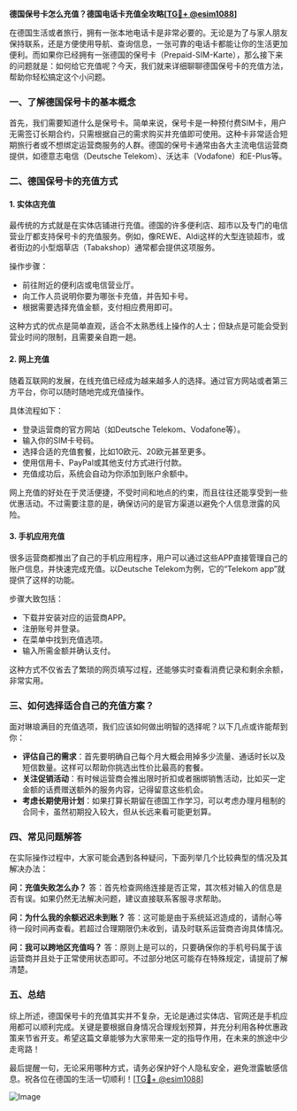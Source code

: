 **德国保号卡怎么充值？德国电话卡充值全攻略[[TG💪+ @esim1088](https://t.me/s/esim1088)]**

在德国生活或者旅行，拥有一张本地电话卡是非常必要的。无论是为了与家人朋友保持联系，还是方便使用导航、查询信息，一张可靠的电话卡都能让你的生活更加便利。而如果你已经拥有一张德国的保号卡（Prepaid-SIM-Karte），那么接下来的问题就是：如何给它充值呢？今天，我们就来详细聊聊德国保号卡的充值方法，帮助你轻松搞定这个小问题。

### 一、了解德国保号卡的基本概念

首先，我们需要知道什么是保号卡。简单来说，保号卡是一种预付费SIM卡，用户无需签订长期合约，只需根据自己的需求购买并充值即可使用。这种卡非常适合短期旅行者或不想绑定运营商服务的人群。德国的保号卡通常由各大主流电信运营商提供，如德意志电信（Deutsche Telekom）、沃达丰（Vodafone）和E-Plus等。

### 二、德国保号卡的充值方式

#### 1. 实体店充值

最传统的方式就是在实体店铺进行充值。德国的许多便利店、超市以及专门的电信营业厅都支持保号卡的充值服务。例如，像REWE、Aldi这样的大型连锁超市，或者街边的小型烟草店（Tabakshop）通常都会提供这项服务。

操作步骤：
- 前往附近的便利店或电信营业厅。
- 向工作人员说明你要为哪张卡充值，并告知卡号。
- 根据需要选择充值金额，支付相应费用即可。

这种方式的优点是简单直观，适合不太熟悉线上操作的人士；但缺点是可能会受到营业时间的限制，且需要亲自跑一趟。

#### 2. 网上充值

随着互联网的发展，在线充值已经成为越来越多人的选择。通过官方网站或者第三方平台，你可以随时随地完成充值操作。

具体流程如下：
- 登录运营商的官方网站（如Deutsche Telekom、Vodafone等）。
- 输入你的SIM卡号码。
- 选择合适的充值套餐，比如10欧元、20欧元甚至更多。
- 使用信用卡、PayPal或其他支付方式进行付款。
- 充值成功后，系统会自动为你添加到账户余额中。

网上充值的好处在于灵活便捷，不受时间和地点的约束，而且往往还能享受到一些优惠活动。不过需要注意的是，确保访问的是官方渠道以避免个人信息泄露的风险。

#### 3. 手机应用充值

很多运营商都推出了自己的手机应用程序，用户可以通过这些APP直接管理自己的账户信息，并快速完成充值。以Deutsche Telekom为例，它的“Telekom app”就提供了这样的功能。

步骤大致包括：
- 下载并安装对应的运营商APP。
- 注册账号并登录。
- 在菜单中找到充值选项。
- 输入所需金额并确认支付。

这种方式不仅省去了繁琐的网页填写过程，还能够实时查看消费记录和剩余余额，非常实用。

### 三、如何选择适合自己的充值方案？

面对琳琅满目的充值选项，我们应该如何做出明智的选择呢？以下几点或许能帮到你：

- **评估自己的需求**：首先要明确自己每个月大概会用掉多少流量、通话时长以及短信数量。这样可以帮助你挑选出性价比最高的套餐。
- **关注促销活动**：有时候运营商会推出限时折扣或者捆绑销售活动，比如买一定金额的话费赠送额外的服务内容，记得留意这些机会。
- **考虑长期使用计划**：如果打算长期留在德国工作学习，可以考虑办理月租制的合同卡，虽然初期投入较大，但从长远来看可能更划算。

### 四、常见问题解答

在实际操作过程中，大家可能会遇到各种疑问，下面列举几个比较典型的情况及其解决办法：

**问：充值失败怎么办？**
答：首先检查网络连接是否正常，其次核对输入的信息是否有误。如果仍然无法解决问题，建议直接联系客服寻求帮助。

**问：为什么我的余额迟迟未到账？**
答：这可能是由于系统延迟造成的，请耐心等待一段时间再查看。若超过合理期限仍未收到，请及时联系运营商咨询具体情况。

**问：我可以跨地区充值吗？**
答：原则上是可以的，只要确保你的手机号码属于该运营商并且处于正常使用状态即可。不过部分地区可能存在特殊规定，请提前了解清楚。

### 五、总结

综上所述，德国保号卡的充值其实并不复杂，无论是通过实体店、官网还是手机应用都可以顺利完成。关键是要根据自身情况合理规划预算，并充分利用各种优惠政策来节省开支。希望这篇文章能够为大家带来一定的指导作用，在未来的旅途中少走弯路！

最后提醒一句，无论采用哪种方式，请务必保护好个人隐私安全，避免泄露敏感信息。祝各位在德国的生活一切顺利！[[TG💪+ @esim1088](https://t.me/s/esim1088)] 

![Image](https://i.postimg.cc/4NQfJmqS/Snipaste-2025-05-13-00-14-12.png)